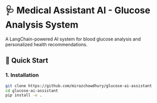 # 🩺 Medical Assistant AI - Glucose Analysis System

A LangChain-powered AI system for blood glucose analysis and personalized health recommendations.

## 🚀 Quick Start

### 1. Installation

```bash
git clone https://github.com/mirazchowdhury/glucose-ai-assistant
cd glucose-ai-assistant
pip install -e .
```
